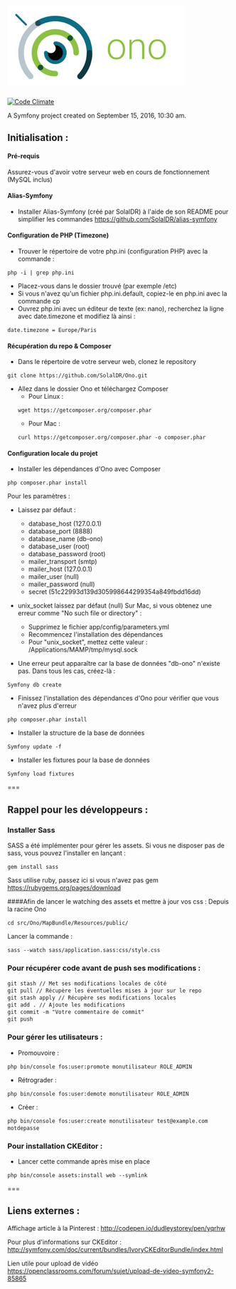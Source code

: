 # <img src="https://raw.githubusercontent.com/SolalDR/Ono/master/web/asset/img/logo-name.png" alt="Ono" width="400" />
[![Code Climate](https://codeclimate.com/github/SolalDR/Ono/badges/gpa.svg)](https://codeclimate.com/github/SolalDR/Ono)

A Symfony project created on September 15, 2016, 10:30 am.

## Initialisation :

#### Pré-requis

Assurez-vous d'avoir votre serveur web en cours de fonctionnement (MySQL inclus)

#### Alias-Symfony

- Installer Alias-Symfony (créé par SolalDR) à l'aide de son README pour simplifier les commandes
  https://github.com/SolalDR/alias-symfony

#### Configuration de PHP (Timezone)

- Trouver le répertoire de votre php.ini (configuration PHP) avec la commande :
```
php -i | grep php.ini
```

- Placez-vous dans le dossier trouvé (par exemple /etc)
- Si vous n'avez qu'un fichier php.ini.default, copiez-le en php.ini avec la commande cp
- Ouvrez php.ini avec un éditeur de texte (ex: nano), recherchez la ligne avec date.timezone et modifiez là ainsi :
```
date.timezone = Europe/Paris
```

#### Récupération du repo & Composer

- Dans le répertoire de votre serveur web, clonez le repository
```
git clone https://github.com/SolalDR/Ono.git
```

- Allez dans le dossier Ono et téléchargez Composer
  - Pour Linux :
  ```
  wget https://getcomposer.org/composer.phar
  ```
  - Pour Mac :
  ```
  curl https://getcomposer.org/composer.phar -o composer.phar
  ```

#### Configuration locale du projet

- Installer les dépendances d'Ono avec Composer
```
php composer.phar install
```

Pour les paramètres :

- Laissez par défaut :
  - database_host (127.0.0.1)
  - database_port (8888)
  - database_name (db-ono)
  - database_user (root)
  - database_password (root)
  - mailer_transport (smtp)
  - mailer_host (127.0.0.1)
  - mailer_user (null)
  - mailer_password (null)
  - secret (51c22993d139d305998644299354a849fbdd16dd)
- unix_socket laissez par défaut (null)
  Sur Mac, si vous obtenez une erreur comme "No such file or directory" :
  - Supprimez le fichier app/config/parameters.yml
  - Recommencez l'installation des dépendances
  - Pour "unix_socket", mettez cette valeur : /Applications/MAMP/tmp/mysql.sock

- Une erreur peut apparaître car la base de données "db-ono" n'existe pas. Dans tous les cas, créez-là :
```
Symfony db create
```

- Finissez l'installation des dépendances d'Ono pour vérifier que vous n'avez plus d'erreur
```
php composer.phar install
```

- Installer la structure de la base de données
```
Symfony update -f
```

- Installer les fixtures pour la base de données
```
Symfony load fixtures
```

===
## Rappel pour les développeurs :


### Installer Sass
SASS a été implémenter pour gérer les assets. Si vous ne disposer pas de sass, vous pouvez l'installer en lançant :
```
gem install sass
```
Sass utilise ruby, passez ici si vous n'avez pas gem
https://rubygems.org/pages/download

####Afin de lancer le watching des assets et mettre à jour vos css :
Depuis la racine Ono
```
cd src/Ono/MapBundle/Resources/public/
```
Lancer la commande :
```
sass --watch sass/application.sass:css/style.css
```

### Pour récupérer code avant de push ses modifications :

```
git stash // Met ses modifications locales de côté
git pull // Récupère les éventuelles mises à jour sur le repo
git stash apply // Récupère ses modifications locales
git add . // Ajoute les modifications
git commit -m "Votre commentaire de commit"
git push
```

### Pour gérer les utilisateurs :

- Promouvoire :
```
php bin/console fos:user:promote monutilisateur ROLE_ADMIN
```

- Rétrograder :
```
php bin/console fos:user:demote monutilisateur ROLE_ADMIN
```

- Créer :
```
php bin/console fos:user:create monutilisateur test@example.com motdepasse
```

### Pour installation CKEditor :

- Lancer cette commande après mise en place

```
php bin/console assets:install web --symlink
```

===

## Liens externes :

Affichage article à la Pinterest :
http://codepen.io/dudleystorey/pen/yqrhw

Pour plus d'informations sur CKEditor :
http://symfony.com/doc/current/bundles/IvoryCKEditorBundle/index.html

Lien utile pour upload de vidéo
https://openclassrooms.com/forum/sujet/upload-de-video-symfony2-85865
